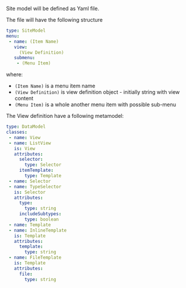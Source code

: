 Site model will be defined as Yaml file.

The file will have the following structure

```yaml 
type: SiteModel
menu:
 - name: (Item Name)
   view: 
     (View Definition)
   submenu:
    - (Menu Item)
```
where: 
* `(Item Name)` is a menu item name
* `(View Definition)` is view definition object - initially string with view content
* `(Menu Item)` is a whole another menu item with possible sub-menu

The View definition have a following metamodel:
```yaml
type: DataModel
classes:
 - name: View
 - name: ListView
   is: View
   attributes:
     selector:
       type: Selector
     itemTemplate:
       type: Template
 - name: Selector
 - name: TypeSelector
   is: Selector
   attributes:
     type:
       type: string
     includeSubtypes: 
       type: boolean
 - name: Template
 - name: InlineTemplate
   is: Template
   attributes:
     template: 
       type: string
 - name: FileTemplate
   is: Template
   attributes:
     file: 
       type: string                        
``` 
